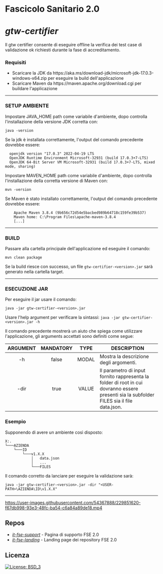 


# Fascicolo Sanitario 2.0

# _gtw-certifier_

Il gtw certifier consente di eseguire offline la verifica dei test case di validazione ok richiesti durante la fase di accreditamento.

### Requisiti
<ul>
	<li> Scaricare la JDK da https://aka.ms/download-jdk/microsoft-jdk-17.0.3-windows-x64.zip per eseguire la build dell'applicazione </li>
	<li> Scaricare Maven da https://maven.apache.org/download.cgi per buildare l'applicazione </li>
</ul>

---

### SETUP AMBIENTE

Impostare JAVA_HOME path come variabile d'ambiente, dopo controlla l'installazione della versione JDK corretta con:

`java -version`

Se la jdk è installata correttamente, l'output del comando precedente dovrebbe essere:
```console
  openjdk version "17.0.3" 2022-04-19 LTS
  OpenJDK Runtime Environment Microsoft-32931 (build 17.0.3+7-LTS)
  OpenJDK 64-Bit Server VM Microsoft-32931 (build 17.0.3+7-LTS, mixed mode, sharing)
```

Impostare MAVEN_HOME path come variabile d'ambiente, dopo controlla l'installazione della corretta versione di Maven con:

`mvn -version`

Se Maven è stato installato correttamente, l'output del comando precedente dovrebbe essere:
```console
	Apache Maven 3.8.4 (9b656c72d54e5bacbed989b64718c159fe39b537)
	Maven home: C:\Program Files\apache-maven-3.8.4
	[...]
```
---

### BUILD

Passare alla cartella principale dell'applicazione ed eseguire il comando:

`mvn clean package`

Se la build riesce con successo, un file `gtw-certifier-<version>.jar` sarà generato nella cartella target.

---

### ESECUZIONE JAR

Per eseguire il jar usare il comando:

`java -jar gtw-certifier-<version>.jar`

 Usare l'help argument per verificare la sintassi:
`java -jar gtw-certifier-<version>.jar -h`

Il comando precedente mostrerà un aiuto che spiega come utilizzare l'applicazione, gli arguments accettati sono definiti come segue:

| ARGUMENT | MANDATORY | TYPE  | DESCRIPTION                                                                                                                               |
|:--------:|:---------:|:-----:|-------------------------------------------------------------------------------------------------------------------------------------------|
|    -h    |   false   | MODAL | Mostra la descrizione degli argomenti.                                                                                                    |
|   -dir   |   true    | VALUE | Il parametro di input fornito rappresenta la folder di root in cui dovranno essere presenti sia la subfolder FILES sia il file data.json. |

### Esempio

Supponendo di avere un ambiente così disposto:
```
X:.
└───AZIENDA
    └───ID
        └───v1.X.X
            │   data.json
            │   ...
            └───FILES
```

Il comando corretto da lanciare per eseguire la validazione sarà:

`java -jar gtw-certifier-<version>.jar -dir "<USER-PATH>\AZIENDA\ID\v1.X.X"`

---


 

https://user-images.githubusercontent.com/54367888/229851620-f67db998-93e3-48fc-ba54-c6a84a89de18.mp4




## Repos
- [*it-fse-support*](https://github.com/ministero-salute/it-fse-support) - Pagina di supporto FSE 2.0
- [*it-fse-landing*](https://github.com/ministero-salute/it-fse-landing) - Landing page dei repository FSE 2.0

## Licenza

[![License: BSD_3](https://img.shields.io/badge/License-BSD_3--Clause-blue.svg)](https://opensource.org/licenses/BSD-3-Clause)
